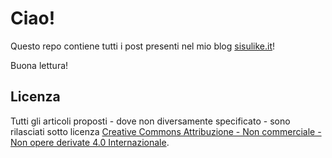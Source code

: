 # Ciao!

Questo repo contiene tutti i post presenti nel mio blog [sisulike.it]!

Buona lettura!

## Licenza
Tutti gli articoli proposti - dove non diversamente specificato - sono rilasciati sotto licenza [Creative Commons Attribuzione - Non commerciale - Non opere derivate 4.0 Internazionale].

[sisulike.it]:<https://www.sisulike.it/>

[Creative Commons Attribuzione - Non commerciale - Non opere derivate 4.0 Internazionale]: <https://creativecommons.org/licenses/by-nc-nd/4.0/deed.it>